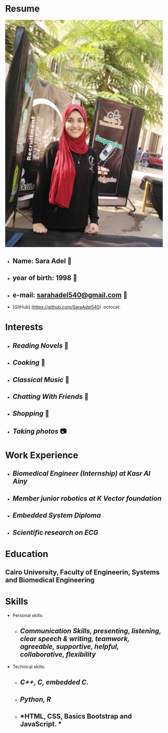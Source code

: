 # Resume

![SaRa](/images/member4.jpg)

* ## Name: **Sara Adel** :girl:
* ## year of birth: **1998** :sunflower:
* ## e-mail: sarahadel540@gmail.com :email:
* [GitHub] (https://github.com/SaraAdel540) :octocat:

# Interests

* ## *Reading Novels* :book:
* ## *Cooking* :doughnut:
* ## *Classical Music* :violin:
* ## *Chatting With Friends* :purple_heart:
* ## *Shopping* :dress:
* ## *Taking photos* :camera:

# Work Experience

* ## *Biomedical Engineer (Internship) at Kasr Al Ainy*
* ## *Member junior robotics at K Vector foundation*
* ## *Embedded System Diploma*
* ## *Scientific research on ECG*

# Education

## **Cairo University**, Faculty of Engineerin, Systems and Biomedical Engineering

# Skills
 * Personal skills:
    * ## *Communication Skills, presenting, listening, clear speech & writing, teamwork, agreeable, supportive, helpful, collaborative, flexibility*

 * Technical skills:
    * ## *C++, C, embedded C.*
    * ## *Python, R*
    * ## *HTML, CSS, Basics Bootstrap and JavaScript. *  
